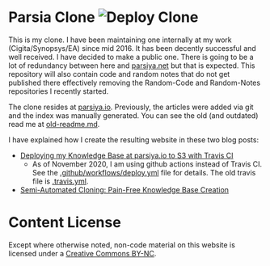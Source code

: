 # Parsia Clone ![Deploy Clone](https://github.com/parsiya/parsia-clone/workflows/Deploy%20Blog/badge.svg)
This is my clone. I have been maintaining one internally at my work
(Cigita/Synopsys/EA) since mid 2016. It has been decently successful and well
received. I have decided to make a public one. There is going to be a lot of
redundancy between here and [parsiya.net][parsiya-net] but that is expected.
This repository will also contain code and random notes that do not get
published there effectively removing the Random-Code and Random-Notes
repositories I recently started.

The clone resides at [parsiya.io][parsiya-io]. Previously, the articles were
added via git and the index was manually generated. You can see the old (and
outdated) read me at [old-readme.md](Old-READMD.md).

I have explained how I create the resulting website in these two blog posts:

- [Deploying my Knowledge Base at parsiya.io to S3 with Travis CI](https://parsiya.net/blog/2018-04-24-deploying-my-knowledge-base-at-parsiya.io-to-s3-with-travis-ci/)
    - As of November 2020, I am using github actions instead of Travis CI. See
      the [.github/workflows/deploy.yml](.github/workflows/deploy.yml) file for
      details. The old travis file is [.travis.yml](.travis.yml).
- [Semi-Automated Cloning: Pain-Free Knowledge Base Creation](https://parsiya.net/blog/2018-04-24-semi-automated-cloning-pain-free-knowledge-base-creation/)

# Content License
Except where otherwise noted, non-code material on this website is licensed under
a <a rel="license"  target="_blank" href="https://creativecommons.org/licenses/by-nc/4.0/">Creative Commons BY-NC</a>.

<!-- Links -->
[parsiya-net]: https://parsiya.net
[parsiya-io]: http://parsiya.io
